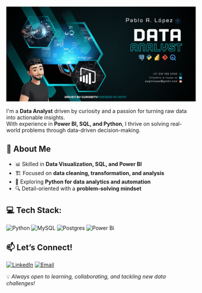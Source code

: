 ![Header](AvatarHeader.gif)

I'm a <strong>Data Analyst</strong> driven by curiosity and a passion for turning raw data into actionable insights.
<br> With experience in <strong>Power BI, SQL, and Python</strong>, I thrive on solving real-world problems through data-driven decision-making.

## 🚀 About Me
- 📊 Skilled in **Data Visualization, SQL, and Power BI**
- 🏗️ Focused on **data cleaning, transformation, and analysis**
- 🤖 Exploring **Python for data analytics and automation**
- 🔍 Detail-oriented with a **problem-solving mindset**

## 💻 Tech Stack:
![Python](https://img.shields.io/badge/python-3670A0?style=for-the-badge&logo=python&logoColor=ffdd54) ![MySQL](https://img.shields.io/badge/mysql-4479A1.svg?style=for-the-badge&logo=mysql&logoColor=white) ![Postgres](https://img.shields.io/badge/postgres-%23316192.svg?style=for-the-badge&logo=postgresql&logoColor=white) ![Power Bi](https://img.shields.io/badge/power_bi-F2C811?style=for-the-badge&logo=powerbi&logoColor=black)

## 📫 Let’s Connect!  
[![LinkedIn](https://img.shields.io/badge/LinkedIn-%230077B5.svg?logo=linkedin&logoColor=white)](https://linkedin.com/in/pablo-a-lopez-s)  [![Email](https://img.shields.io/badge/Email-D14836?logo=gmail&logoColor=white)](mailto:poglolopez@gmail.com)


💡 *Always open to learning, collaborating, and tackling new data challenges!*
